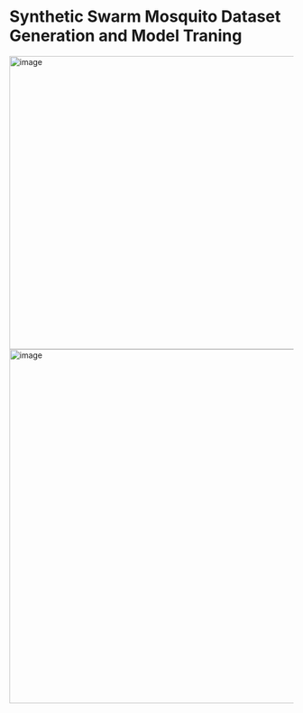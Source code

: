 # Synthetic Swarm Mosquito Dataset Generation and Model Traning

<img width="1320" height="519" alt="image" src="https://github.com/user-attachments/assets/5009ea17-9463-446c-8b51-88b4ec7d3dea" />

<img width="1337" height="627" alt="image" src="https://github.com/user-attachments/assets/bf75f412-c8d3-4b47-b9a4-bf33600d6dd1" />
